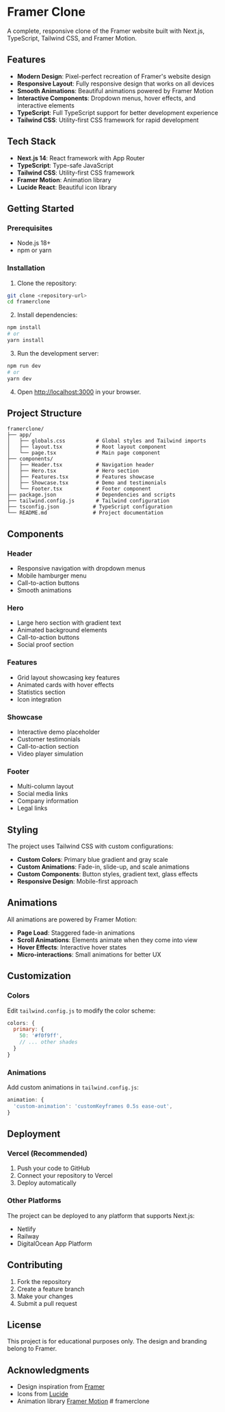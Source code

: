 # Framer Clone

A complete, responsive clone of the Framer website built with Next.js, TypeScript, Tailwind CSS, and Framer Motion.

## Features

- **Modern Design**: Pixel-perfect recreation of Framer's website design
- **Responsive Layout**: Fully responsive design that works on all devices
- **Smooth Animations**: Beautiful animations powered by Framer Motion
- **Interactive Components**: Dropdown menus, hover effects, and interactive elements
- **TypeScript**: Full TypeScript support for better development experience
- **Tailwind CSS**: Utility-first CSS framework for rapid development

## Tech Stack

- **Next.js 14**: React framework with App Router
- **TypeScript**: Type-safe JavaScript
- **Tailwind CSS**: Utility-first CSS framework
- **Framer Motion**: Animation library
- **Lucide React**: Beautiful icon library

## Getting Started

### Prerequisites

- Node.js 18+ 
- npm or yarn

### Installation

1. Clone the repository:
```bash
git clone <repository-url>
cd framerclone
```

2. Install dependencies:
```bash
npm install
# or
yarn install
```

3. Run the development server:
```bash
npm run dev
# or
yarn dev
```

4. Open [http://localhost:3000](http://localhost:3000) in your browser.

## Project Structure

```
framerclone/
├── app/
│   ├── globals.css          # Global styles and Tailwind imports
│   ├── layout.tsx           # Root layout component
│   └── page.tsx             # Main page component
├── components/
│   ├── Header.tsx           # Navigation header
│   ├── Hero.tsx             # Hero section
│   ├── Features.tsx         # Features showcase
│   ├── Showcase.tsx         # Demo and testimonials
│   └── Footer.tsx           # Footer component
├── package.json             # Dependencies and scripts
├── tailwind.config.js       # Tailwind configuration
├── tsconfig.json           # TypeScript configuration
└── README.md               # Project documentation
```

## Components

### Header
- Responsive navigation with dropdown menus
- Mobile hamburger menu
- Call-to-action buttons
- Smooth animations

### Hero
- Large hero section with gradient text
- Animated background elements
- Call-to-action buttons
- Social proof section

### Features
- Grid layout showcasing key features
- Animated cards with hover effects
- Statistics section
- Icon integration

### Showcase
- Interactive demo placeholder
- Customer testimonials
- Call-to-action section
- Video player simulation

### Footer
- Multi-column layout
- Social media links
- Company information
- Legal links

## Styling

The project uses Tailwind CSS with custom configurations:

- **Custom Colors**: Primary blue gradient and gray scale
- **Custom Animations**: Fade-in, slide-up, and scale animations
- **Custom Components**: Button styles, gradient text, glass effects
- **Responsive Design**: Mobile-first approach

## Animations

All animations are powered by Framer Motion:

- **Page Load**: Staggered fade-in animations
- **Scroll Animations**: Elements animate when they come into view
- **Hover Effects**: Interactive hover states
- **Micro-interactions**: Small animations for better UX

## Customization

### Colors
Edit `tailwind.config.js` to modify the color scheme:

```javascript
colors: {
  primary: {
    50: '#f0f9ff',
    // ... other shades
  }
}
```

### Animations
Add custom animations in `tailwind.config.js`:

```javascript
animation: {
  'custom-animation': 'customKeyframes 0.5s ease-out',
}
```

## Deployment

### Vercel (Recommended)
1. Push your code to GitHub
2. Connect your repository to Vercel
3. Deploy automatically

### Other Platforms
The project can be deployed to any platform that supports Next.js:
- Netlify
- Railway
- DigitalOcean App Platform

## Contributing

1. Fork the repository
2. Create a feature branch
3. Make your changes
4. Submit a pull request

## License

This project is for educational purposes only. The design and branding belong to Framer.

## Acknowledgments

- Design inspiration from [Framer](https://framer.com)
- Icons from [Lucide](https://lucide.dev)
- Animation library [Framer Motion](https://www.framer.com/motion/) # framerclone
